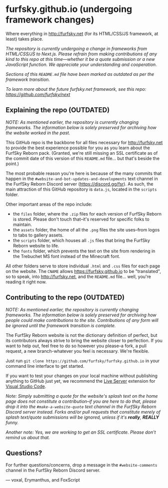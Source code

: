 # furfsky.github.io (undergoing framework changes)

Where everything in <http://furfsky.net> (for its HTML/CSS/JS framework, at least) takes place.

*The repository is currently undergoing a change in frameworks from HTML/CSS/JS to Next.js. Please refrain from making contributions of any kind to this repo at this time—whether it be a quote submission or a new JavaScript function. We appreciate your understanding and cooperation.*

*Sections of this `README.md` file have been marked as outdated as per the framework transition.*

*To learn more about the future furfsky.net framework, see this repo: https://github.com/furfsky/next*

## Explaining the repo (OUTDATED)

*NOTE: As mentioned earlier, the repository is currently changing frameworks. The information below is solely preserved for archiving how the website worked in the past.*

This GitHub repo is the backbone for all files necessary for <http://furfsky.net> to provide the best experience possible for you as you learn about the FurfSky Reborn pack. (Granted, we're still missing an SSL certificate as of the commit date of this version of this `README.md` file... but that's beside the point.)

The most probable reason you're here is because of the many commits that happen in the `#website-and-bot-updates-and-developments` text channel in the FurfSky Reborn Discord server (<https://discord.gg/fsr>). As such, the main attraction of this GitHub repository is `data.js`, located in the `scripts` folder.

Other important areas of the repo include:

* the `files` folder, where the `.zip` files for each version of FurfSky Reborn is stored. Please don't touch that–it's reserved for specific folks to maintain.
* the `assets` folder, the home of all the `.png` files the site uses–from logos to tabs to gallery assets.
* the `scripts` folder, which houses all `.js` files that bring the FurfSky Reborn website to life.
* the `fonts` folder, which prevents the text on the site from rendering in the Trebuchet MS font instead of the Minecraft font.

All other folders serve to store individual `.html` and `.css` files for each page on the website. The `CNAME` allows <https://furfsky.github.io> to be "translated", so to speak, into <http://furfsky.net>, and the `README.md` file... well, you're reading it right now.

## Contributing to the repo (OUTDATED)

*NOTE: As mentioned earlier, the repository is currently changing frameworks. The information below is solely preserved for archiving how people could make contributions to the site. Contributions of any form will be ignored until the framework transition is complete.*

The FurfSky Reborn website is not the dictionary definition of perfect, but its contributors always strive to bring the website closer to perfection. If you want to help out, feel free to do so however you please–a fork, a pull request, a new branch-whatever you feel is necessary. We're flexible.

Just run `git clone https://github.com/furfsky/furfsky.github.io` in your command line interface to get started.

If you want to test your changes on your local machine without publishing anything to GitHub just yet, we recommend the [Live Server](https://marketplace.visualstudio.com/items?itemName=ritwickdey.LiveServer) extension for [Visual Studio Code](https://code.visualstudio.com/).

_Note: Simply submitting a quote for the website's splash text on the home page does not constitute a contribution–if you are here to do that, please drop it into the `#make-a-website-quote` text channel in the FurfSky Reborn Discord server instead. Forks and/or pull requests that constitute merely of splash text/quote submissions will be ignored, unless if it's **really**, **REALLY** funny._

_Another note: Yes, we are working to get an SSL certificate. Please don't remind us about that._

## Questions?

For further questions/concerns, drop a message in the `#website-comments` channel in the FurfSky Reborn Discord server.

— voxal, Erymanthus, and FoxScript
